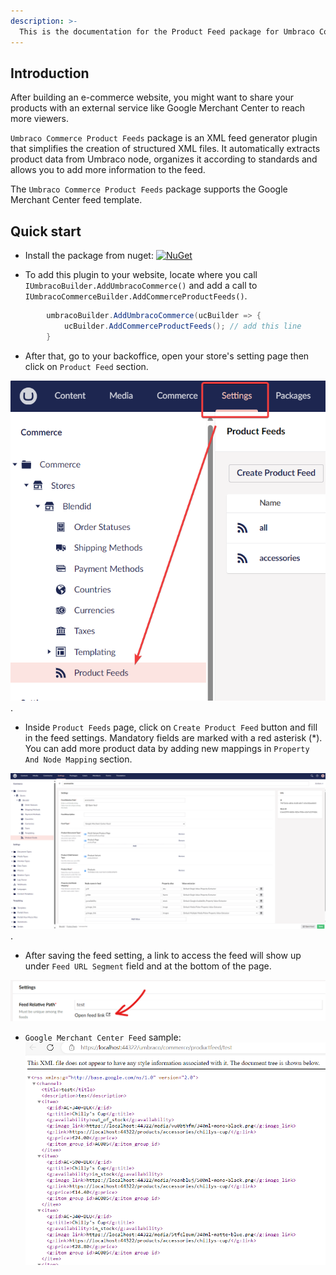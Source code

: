 ```yaml
---
description: >-
  This is the documentation for the Product Feed package for Umbraco Commerce.
---
```


## Introduction
After building an e-commerce website, you might want to share your products with an external service like Google Merchant Center to reach more viewers.

`Umbraco Commerce Product Feeds` package is an XML feed generator plugin that simplifies the creation of structured XML files. It automatically extracts product data from Umbraco node, organizes it according to standards and allows you to add more information to the feed.

The `Umbraco Commerce Product Feeds` package supports the Google Merchant Center feed template.

## Quick start
- Install the package from nuget: [![NuGet](https://img.shields.io/nuget/v/Umbraco.Commerce.ProductFeeds.svg?style=modern&label=nuget)](https://www.nuget.org/packages/Umbraco.Commerce.ProductFeeds/) 

- To add this plugin to your website, locate where you call `IUmbracoBuilder.AddUmbracoCommerce()` and add a call to `IUmbracoCommerceBuilder.AddCommerceProductFeeds()`.

```csharp
        umbracoBuilder.AddUmbracoCommerce(ucBuilder => {
            ucBuilder.AddCommerceProductFeeds(); // add this line
        }
```

- After that, go to your backoffice, open your store's setting page then click on `Product Feed` section.

![product feed list page](./media/product-feed-list-page.png).

- Inside `Product Feeds` page, click on `Create Product Feed` button and fill in the feed settings. Mandatory fields are marked with a red asterisk (*). You can add more product data by adding new mappings in `Property And Node Mapping` section.

![feed setting page](./media/feed-setting-page.png).

- After saving the feed setting, a link to access the feed will show up under `Feed URL Segment` field and at the bottom of the page.

![open feed link](./media/open-feed-link.png)

- `Google Merchant Center Feed` sample:
![google merchant center feed](./media/google-merchant-center-feed.png)
